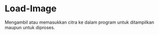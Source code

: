 # Load-Image
Mengambil atau memasukkan citra ke dalam program untuk ditampilkan maupun untuk diproses.
